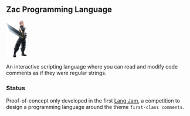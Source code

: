 ## Zac Programming Language
<img src=".README_assets/firstclass.png" height="100px">

An interactive scripting language where you can read and modify code comments as if they were regular strings.

### Status

Proof-of-concept only developed in the first [Lang Jam](langjam/langjam), a competition to design a programming language around the theme `first-class comments`.
